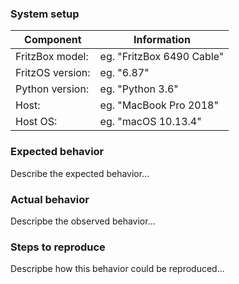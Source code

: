 ### System setup
Component | Information
------------ | -------------
FritzBox model: | eg. "FritzBox 6490 Cable"
FritzOS version: | eg. "6.87"
Python version: | eg. "Python 3.6"
Host: | eg. "MacBook Pro 2018"
Host OS: | eg. "macOS 10.13.4"

### Expected behavior
Describe the expected behavior...

### Actual behavior
Descripbe the observed behavior...

### Steps to reproduce
Descripbe how this behavior could be reproduced...
